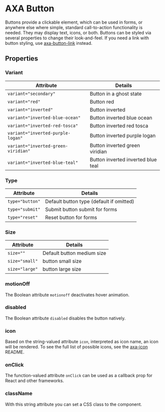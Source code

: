 # AXA Button

Buttons provide a clickable element, which can be used in forms, or anywhere else where simple, standard call-to-action functionality is needed. They may display text, icons, or both. Buttons can be styled via several properties to change their look-and-feel.
If you need a link with button styling, use [axa-button-link](https://github.com/axa-ch-webhub-cloud/pattern-library/blob/develop/src/components/10-atoms/button-link/README.md) instead.

## Properties

### Variant

| Attribute                           | Details                            |
| ----------------------------------- | ---------------------------------- |
| `variant="secondary"`               | Button in a ghost state            |
| `variant="red"`                     | Button red                         |
| `variant="inverted"`                | Button inverted                    |
| `variant="inverted-blue-ocean"`     | Button inverted blue ocean         |
| `variant="inverted-red-tosca"`      | Button inverted red tosca          |
| `variant="inverted-purple-logan"`   | Button inverted purple logan       |
| `variant="inverted-green-viridian"` | Button inverted green viridian     |
| `variant="inverted-blue-teal"`      | Button inverted inverted blue teal |

### Type

| Attribute       | Details                                  |
| --------------- | ---------------------------------------- |
| `type="button"` | Default button type (default if omitted) |
| `type="submit"` | Submit button submit for forms           |
| `type="reset"`  | Reset button for forms                   |

### Size

| Attribute      | Details                    |
| -------------- | -------------------------- |
| `size=""`      | Default button medium size |
| `size="small"` | button small size          |
| `size="large"` | button large size          |

### motionOff

The Boolean attribute `motionoff` deactivates hover animation.

### disabled

The Boolean attribute `disabled` disables the button natively.

### icon

Based on the string-valued attribute `icon`, interpreted as icon name, an icon will be rendered. To see the full list of possible icons, see the [axa-icon](https://github.com/axa-ch-webhub-cloud/pattern-library/blob/develop/src/components/10-atoms/icon/README.md) README.

### onClick

The function-valued attribute `onClick` can be used as a callback prop for React and other frameworks.

### className

With this string attribute you can set a CSS class to the component.
